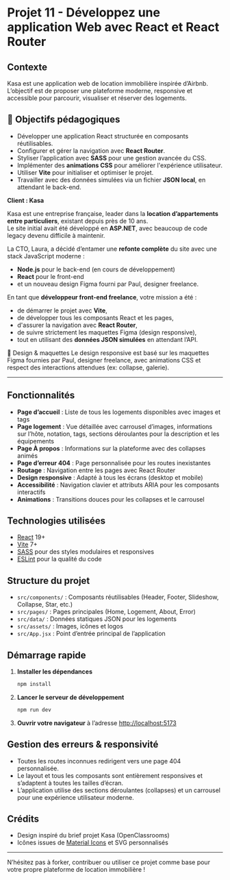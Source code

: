 # Projet 11 -  Développez une application Web avec React et React Router

## Contexte

Kasa est une application web de location immobilière inspirée d’Airbnb. L’objectif est de proposer une plateforme moderne, responsive et accessible pour parcourir, visualiser et réserver des logements.

## 🎯 Objectifs pédagogiques

- Développer une application React structurée en composants réutilisables.
- Configurer et gérer la navigation avec **React Router**.
- Styliser l’application avec **SASS** pour une gestion avancée du CSS.
- Implémenter des **animations CSS** pour améliorer l'expérience utilisateur.
- Utiliser **Vite** pour initialiser et optimiser le projet.
- Travailler avec des données simulées via un fichier **JSON local**, en attendant le back-end.

**Client : Kasa**

Kasa est une entreprise française, leader dans la **location d’appartements entre particuliers**, existant depuis près de 10 ans.  
Le site initial avait été développé en **ASP.NET**, avec beaucoup de code legacy devenu difficile à maintenir.

La CTO, Laura, a décidé d’entamer une **refonte complète** du site avec une stack JavaScript moderne :
- **Node.js** pour le back-end (en cours de développement)
- **React** pour le front-end
- et un nouveau design Figma fourni par Paul, designer freelance.

En tant que **développeur front-end freelance**, votre mission a été :
- de démarrer le projet avec **Vite**,
- de développer tous les composants React et les pages,
- d'assurer la navigation avec **React Router**,
- de suivre strictement les maquettes Figma (design responsive),
- tout en utilisant des **données JSON simulées** en attendant l’API.

🎨 Design & maquettes
Le design responsive est basé sur les maquettes Figma fournies par Paul, designer freelance, avec animations CSS et respect des interactions attendues (ex: collapse, galerie).

---


## Fonctionnalités

- **Page d’accueil** : Liste de tous les logements disponibles avec images et tags
- **Page logement** : Vue détaillée avec carrousel d’images, informations sur l’hôte, notation, tags, sections déroulantes pour la description et les équipements
- **Page À propos** : Informations sur la plateforme avec des collapses animés
- **Page d’erreur 404** : Page personnalisée pour les routes inexistantes
- **Routage** : Navigation entre les pages avec React Router
- **Design responsive** : Adapté à tous les écrans (desktop et mobile)
- **Accessibilité** : Navigation clavier et attributs ARIA pour les composants interactifs
- **Animations** : Transitions douces pour les collapses et le carrousel

## Technologies utilisées

- [React](https://react.dev/) 19+
- [Vite](https://vitejs.dev/) 7+
- [SASS](https://sass-lang.com/) pour des styles modulaires et responsives
- [ESLint](https://eslint.org/) pour la qualité du code

## Structure du projet

- `src/components/` : Composants réutilisables (Header, Footer, Slideshow, Collapse, Star, etc.)
- `src/pages/` : Pages principales (Home, Logement, About, Error)
- `src/data/` : Données statiques JSON pour les logements
- `src/assets/` : Images, icônes et logos
- `src/App.jsx` : Point d’entrée principal de l’application

## Démarrage rapide

1. **Installer les dépendances**
   ```bash
   npm install
   ```
2. **Lancer le serveur de développement**
   ```bash
   npm run dev
   ```
3. **Ouvrir votre navigateur** à l’adresse [http://localhost:5173](http://localhost:5173)

## Gestion des erreurs & responsivité

- Toutes les routes inconnues redirigent vers une page 404 personnalisée.
- Le layout et tous les composants sont entièrement responsives et s’adaptent à toutes les tailles d’écran.
- L’application utilise des sections déroulantes (collapses) et un carrousel pour une expérience utilisateur moderne.

## Crédits

- Design inspiré du brief projet Kasa (OpenClassrooms)
- Icônes issues de [Material Icons](https://fonts.google.com/icons) et SVG personnalisés

---

N’hésitez pas à forker, contribuer ou utiliser ce projet comme base pour votre propre plateforme de location immobilière !
